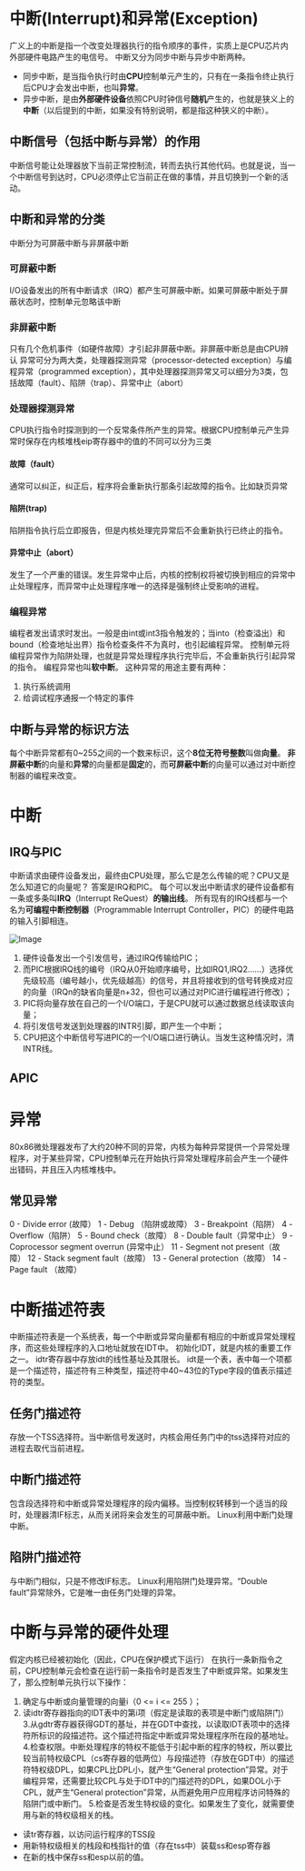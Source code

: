 # 中断(Interrupt)和异常(Exception)
广义上的中断是指一个改变处理器执行的指令顺序的事件，实质上是CPU芯片内外部硬件电路产生的电信号。
中断又分为同步中断与异步中断两种。
- 同步中断，是当指令执行时由**CPU**控制单元产生的，只有在一条指令终止执行后CPU才会发出中断，也叫**异常**。
- 异步中断，是由**外部硬件设备**依照CPU时钟信号**随机**产生的，也就是狭义上的**中断**（以后提到的中断，如果没有特别说明，都是指这种狭义的中断）。

## 中断信号（包括中断与异常）的作用
中断信号能让处理器放下当前正常控制流，转而去执行其他代码。也就是说，当一个中断信号到达时，CPU必须停止它当前正在做的事情，并且切换到一个新的活动。

## 中断和异常的分类
中断分为可屏蔽中断与非屏蔽中断
### 可屏蔽中断
I/O设备发出的所有中断请求（IRQ）都产生可屏蔽中断。如果可屏蔽中断处于屏蔽状态时，控制单元忽略该中断
### 非屏蔽中断
只有几个危机事件（如硬件故障）才引起非屏蔽中断。非屏蔽中断总是由CPU辨认
异常可分为两大类，处理器探测异常（processor-detected exception）与编程异常（programmed exception），其中处理器探测异常又可以细分为3类，包括故障（fault）、陷阱（trap）、异常中止（abort）
### 处理器探测异常
CPU执行指令时探测到的一个反常条件所产生的异常。根据CPU控制单元产生异常时保存在内核堆栈eip寄存器中的值的不同可以分为三类
#### 故障（fault）
通常可以纠正，纠正后，程序将会重新执行那条引起故障的指令。比如缺页异常

#### 陷阱(trap)
陷阱指令执行后立即报告，但是内核处理完异常后不会重新执行已终止的指令。

#### 异常中止（abort）
发生了一个严重的错误。发生异常中止后，内核的控制权将被切换到相应的异常中止处理程序，而异常中止处理程序唯一的选择是强制终止受影响的进程。
### 编程异常
编程者发出请求时发出。一般是由int或int3指令触发的；当into（检查溢出）和bound（检查地址出界）指令检查条件不为真时，也引起编程异常。
控制单元将编程异常作为陷阱处理，也就是异常处理程序执行完毕后，不会重新执行引起异常的指令。
编程异常也叫**软中断**。
这种异常的用途主要有两种：
1. 执行系统调用
2. 给调试程序通报一个特定的事件

## 中断与异常的标识方法
每个中断异常都有0~255之间的一个数来标识，这个**8位无符号整数**叫做**向量**。
**非屏蔽中断**的向量和**异常**的向量都是**固定**的，而**可屏蔽中断**的向量可以通过对中断控制器的编程来改变。

# 中断
## IRQ与PIC
中断请求由硬件设备发出，最终由CPU处理，那么它是怎么传输的呢？CPU又是怎么知道它的向量呢？
答案是IRQ和PIC。
每个可以发出中断请求的硬件设备都有一条或多条叫**IRQ**（Interrupt ReQuest）**的输出线**。
所有现有的IRQ线都与一个名为**可编程中断控制器**（Programmable Interrupt Controller，PIC）的硬件电路的输入引脚相连。

![Image](http://images.cnitblog.com/blog2015/687284/201504/031610264356459.jpg)

1. 硬件设备发出一个引发信号，通过IRQ传输给PIC；
2. 而PIC根据IRQ线的编号（IRQ从0开始顺序编号，比如IRQ1,IRQ2……）选择优先级较高（编号越小，优先级越高）的信号，并且将接收到的信号转换成对应的向量（IRQn的缺省向量是n+32，但也可以通过对PIC进行编程进行修改）；
3. PIC将向量存放在自己的一个I/O端口，于是CPU就可以通过数据总线读取该向量；
4. 将引发信号发送到处理器的INTR引脚，即产生一个中断；
5. CPU把这个中断信号写进PIC的一个I/O端口进行确认。当发生这种情况时，清INTR线。
## APIC
# 异常
80x86微处理器发布了大约20种不同的异常，内核为每种异常提供一个异常处理程序，对于某些异常，CPU控制单元在开始执行异常处理程序前会产生一个硬件出错码，并且压入内核堆栈中。
## 常见异常
0 - Divide error (故障）
1 - Debug （陷阱或故障）
3 - Breakpoint（陷阱）
4 - Overflow（陷阱）
5 - Bound check（故障）
8 - Double fault（异常中止）
9 - Coprocessor segment overrun (异常中止）
11 - Segment not present（故障）
12 - Stack segment fault（故障）
13 - General protection（故障）
14 - Page fault （故障）
# 中断描述符表
中断描述符表是一个系统表，每一个中断或异常向量都有相应的中断或异常处理程序，而这些处理程序的入口地址就放在IDT中。
初始化IDT，就是内核的重要工作之一。
idtr寄存器中存放idt的线性基址及其限长。
idt是一个表，表中每一个项都是一个描述符，描述符有三种类型，描述符中40~43位的Type字段的值表示描述符的类型。
## 任务门描述符
存放一个TSS选择符。当中断信号发送时，内核会用任务门中的tss选择符对应的进程去取代当前进程。
## 中断门描述符
包含段选择符和中断或异常处理程序的段内偏移。当控制权转移到一个适当的段时，处理器清IF标志，从而关闭将来会发生的可屏蔽中断。
Linux利用中断门处理中断。
## 陷阱门描述符
与中断门相似，只是不修改IF标志。
Linux利用陷阱门处理异常。“Double fault”异常除外，它是唯一由任务门处理的异常。

# 中断与异常的硬件处理
假定内核已经被初始化（因此，CPU在保护模式下运行）
在执行一条新指令之前，CPU控制单元会检查在运行前一条指令时是否发生了中断或异常。如果发生了，那么控制单元执行以下操作：
1. 确定与中断或向量管理的向量i（0 <= i <= 255 ）；
2. 读idtr寄存器指向的IDT表中的第i项（假定是读取的表项是中断门或陷阱门）
3.从gdtr寄存器获得GDT的基址，并在GDT中查找，以读取IDT表项中的选择符所标识的段描述符。这个描述符指定中断或异常处理程序所在段的基地址。
4.检查权限。中断处理程序的特权不能低于引起中断的程序的特权，所以要比较当前特权级CPL（cs寄存器的低两位）与段描述符（存放在GDT中）的描述符特权级DPL，如果CPL比DPL小，就产生“General protection”异常。对于编程异常，还需要比较CPL与处于IDT中的门描述符的DPL，如果DOL小于CPL，就产生“General protection”异常，从而避免用户应用程序访问特殊的陷阱门或中断门。
5.检查是否发生特权级的变化。如果发生了变化，就需要使用与新的特权级相关的栈。
 - 读tr寄存器，以访问运行程序的TSS段
 - 用新特权级相关的栈段和栈指针的值（存在tss中）装载ss和esp寄存器
 - 在新的栈中保存ss和esp以前的值。




